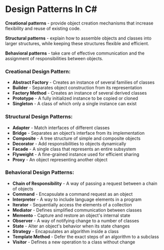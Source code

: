 # Design Patterns In C#

**Creational patterns** - provide object creation mechanisms that increase flexibility and reuse of existing code.

**Structural patterns** - explain how to assemble objects and classes into larger structures, while keeping these structures flexible and efficient.

**Behavioral patterns** - take care of effective communication and the assignment of responsibilities between objects.
    
### Creational Design Pattern:
- **Abstract Factory** - Creates an instance of several families of classes
- **Builder**	- Separates object construction from its representation
- **Factory Method** - Creates an instance of several derived classes
- **Prototype**	- A fully initialized instance to be copied or cloned
- **Singleton**	- A class of which only a single instance can exist

### Structural Design Patterns:
- **Adapter**	- Match interfaces of different classes
- **Bridge** - Separates an object’s interface from its implementation
- **Composite**	- A tree structure of simple and composite objects
- **Decorator**	- Add responsibilities to objects dynamically
- **Facade** - A single class that represents an entire subsystem
- **Flyweight**	- A fine-grained instance used for efficient sharing
- **Proxy**	- An object representing another object

### Behavioral Design Patterns:
- **Chain of Responsibility** - A way of passing a request between a chain of objects
- **Command** - Encapsulate a command request as an object
- **Interpreter**	- A way to include language elements in a program
- **Iterator** - Sequentially access the elements of a collection
- **Mediator** - Defines simplified communication between classes
- **Memento**	- Capture and restore an object's internal state
- **Observer** - A way of notifying change to a number of classes
- **State**	- Alter an object's behavior when its state changes
- **Strategy** - Encapsulates an algorithm inside a class
- **Template Method**	- Defer the exact steps of an algorithm to a subclass
- **Visitor**	- Defines a new operation to a class without change